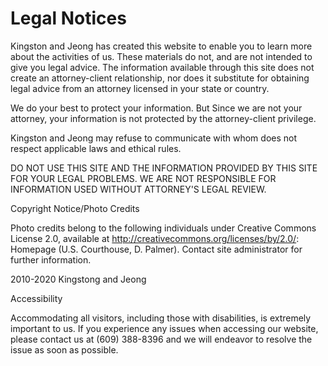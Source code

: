 # Legal Notices

Kingston and Jeong has created this website to enable you to learn more about the activities of us. These materials do not, and are not intended to give you legal advice.  The information available through this site does not create an attorney-client relationship, nor does it substitute for obtaining legal advice from an attorney licensed in your state or country.

We do your best to protect your information. But Since we are not your attorney, your information is not protected by the attorney-client privilege.

Kingston and Jeong may refuse to communicate with whom does not respect applicable laws and ethical rules.

DO NOT USE THIS SITE AND THE INFORMATION PROVIDED BY  THIS SITE FOR YOUR LEGAL PROBLEMS. WE ARE NOT RESPONSIBLE FOR INFORMATION USED WITHOUT ATTORNEY'S LEGAL REVIEW.


Copyright Notice/Photo Credits

Photo credits belong to the following individuals under Creative Commons License 2.0, available at http://creativecommons.org/licenses/by/2.0/:  Homepage (U.S. Courthouse, D. Palmer).  Contact site administrator for further information.

2010-2020 Kingstong and Jeong

Accessibility

Accommodating all visitors, including those with disabilities, is extremely important to us.  If you experience any issues when accessing our website, please contact us at (609) 388-8396 and we will endeavor to resolve the issue as soon as possible.
